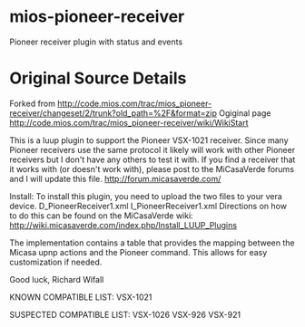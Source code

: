 # mios-pioneer-receiver
Pioneer receiver plugin with status and events


# Original Source Details
Forked from http://code.mios.com/trac/mios_pioneer-receiver/changeset/2/trunk?old_path=%2F&format=zip
Ogiginal page http://code.mios.com/trac/mios_pioneer-receiver/wiki/WikiStart

This is a luup plugin to support the Pioneer VSX-1021 receiver.
Since many Pioneer receivers use the same protocol it likely will work with other Pioneer receivers but I don't have any others to test it with.  If you find a receiver that it works with (or doesn't work with), please post to the MiCasaVerde forums and I will update this file.
http://forum.micasaverde.com/

Install:
To install this plugin, you need to upload the two files to your vera device.
D_PioneerReceiver1.xml
I_PioneerReceiver1.xml
Directions on how to do this can be found on the MiCasaVerde wiki:
http://wiki.micasaverde.com/index.php/Install_LUUP_Plugins

The implementation contains a table that provides the mapping between the Micasa upnp actions and the Pioneer command.  This allows for easy customization if needed.

Good luck,
Richard Wifall

KNOWN COMPATIBLE LIST:
VSX-1021

SUSPECTED COMPATIBLE LIST:
VSX-1026
VSX-926
VSX-921

